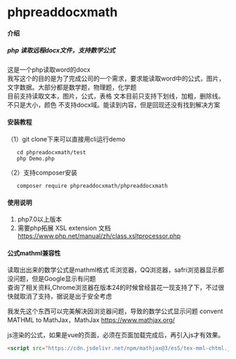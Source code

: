 # phpreaddocxmath

#### 介绍
#####  php 读取远程docx文件，支持数学公式
这是一个php读取word的docx\
我写这个的目的是为了完成公司的一个需求，要求能读取word中的公式，图片，文字数据。大部分都是数学题，物理题，化学题\
目前支持读取文本，图片，公式，表格
文本目前只支持下划线，加粗，删除线。不只是大小，颜色
不支持docx域。能读到内容，但是回现还没有找到解决方案

#### 安装教程

（1）git clone下来可以直接用cli运行demo    
```cli
   cd phpreadocxmath/test
   php Demo.php
```

 （2）支持composer安装
```cli
   composer require phpreaddocxmath/phpreaddocxmath
```

#### 使用说明

1.  php7.0以上版本
2.  需要php拓展  XSL extension
文档 https://www.php.net/manual/zh/class.xsltprocessor.php

#### 公式mathml兼容性
读取出出来的数学公式是mathml格式
IE浏览器，QQ浏览器，safri浏览器显示都没问题，但是Google显示有问题\
查询了相关资料,Chrome浏览器在版本24的时候曾经昙花一现支持了下，不过很快就取消了支持，据说是出于安全考虑

我发先这个东西可以完美解决因浏览器问题，导致的数学公式显示问题
convent MATHML to MathJax，MathJax	 https://www.mathjax.org/

js渲染的公式，如果是vue的页面，必须在页面加载完成后，再引入js才有效果。

```html
<script src="https://cdn.jsdelivr.net/npm/mathjax@3/es5/tex-mml-chtml.js"></script>
```


